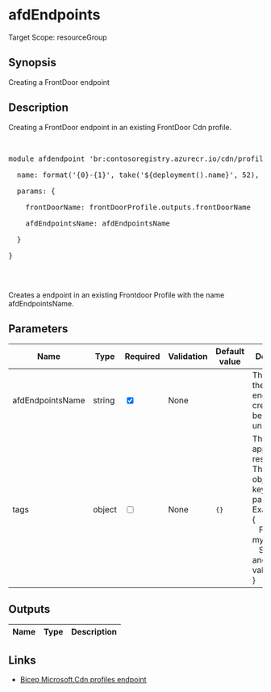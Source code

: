 # afdEndpoints

Target Scope: resourceGroup

## Synopsis
Creating a FrontDoor endpoint

## Description
Creating a FrontDoor endpoint in an existing FrontDoor Cdn profile.<br>
<pre><br>
module afdendpoint 'br:contosoregistry.azurecr.io/cdn/profiles/afdendpoints.bicep' = {<br>
  name: format('{0}-{1}', take('${deployment().name}', 52), 'afdendpoint')<br>
  params: {<br>
    frontDoorName: frontDoorProfile.outputs.frontDoorName<br>
    afdEndpointsName: afdEndpointsName<br>
  }<br>
}<br>
</pre><br>
<p>Creates a endpoint in an existing Frontdoor Profile with the name afdEndpointsName.</p>

## Parameters
| Name | Type | Required | Validation | Default value | Description |
| -- |  -- | -- | -- | -- | -- |
| afdEndpointsName | string | <input type="checkbox" checked> | None | <pre></pre> | The name of the AFD endpoint to create. Must be globally unique. |
| tags | object | <input type="checkbox"> | None | <pre>{}</pre> | The tags to apply to this resource. This is an object with key/value pairs.<br>Example:<br>{<br>&nbsp;&nbsp;&nbsp;FirstTag: myvalue<br>&nbsp;&nbsp;&nbsp;SecondTag: another value<br>} |
## Outputs
| Name | Type | Description |
| -- |  -- | -- |
## Links
- [Bicep Microsoft.Cdn profiles endpoint](https://learn.microsoft.com/en-us/azure/templates/microsoft.cdn/profiles/endpoints?pivots=deployment-language-bicep)


